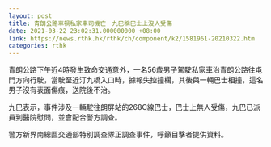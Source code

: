 ```yaml
---
layout: post
title: 青朗公路車禍私家車司機亡　九巴稱巴士上沒人受傷
date: 2021-03-22 23:02:31.000000000 +08:00
link: https://news.rthk.hk/rthk/ch/component/k2/1581961-20210322.htm
categories: rthk
---
```


青朗公路下午近4時發生致命交通意外，一名56歲男子駕駛私家車沿青朗公路往屯門方向行駛，當駛至近汀九橋入口時，據報失控撞欄，其後與一輛巴士相撞，這名男子沒有表面傷痕，送院後不治。

九巴表示，事件涉及一輛駛往朗屏站的268C線巴士，巴士上無人受傷，九巴已派員到醫院慰問，並會配合警方調查。

警方新界南總區交通部特別調查隊正調查事件，呼籲目擊者提供資料。
